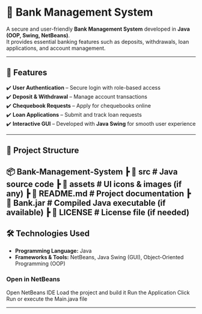 # 🏦 Bank Management System

A secure and user-friendly **Bank Management System** developed in **Java (OOP, Swing, NetBeans)**.  
It provides essential banking features such as deposits, withdrawals, loan applications, and account management.  

---

## 🚀 Features
✔️ **User Authentication** – Secure login with role-based access  
✔️ **Deposit & Withdrawal** – Manage account transactions  
✔️ **Chequebook Requests** – Apply for chequebooks online  
✔️ **Loan Applications** – Submit and track loan requests  
✔️ **Interactive GUI** – Developed with **Java Swing** for smooth user experience  

---

## 📂 Project Structure

📦 Bank-Management-System ┣ 📂 src # Java source code ┣ 📂 assets # UI icons & images (if any) ┣ 📜 README.md # Project documentation ┣ 📜 Bank.jar # Compiled Java executable (if available) ┣ 📜 LICENSE # License file (if needed)
---

## 🛠 Technologies Used
- **Programming Language:** Java  
- **Frameworks & Tools:** NetBeans, Java Swing (GUI), Object-Oriented Programming (OOP)

### Open in NetBeans

Open NetBeans IDE
Load the project and build it
Run the Application
Click Run or execute the Main.java file

---



